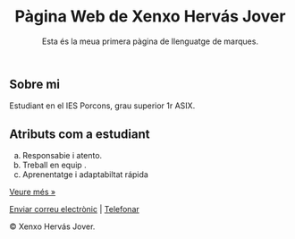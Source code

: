 <!DOCTYPE HTML>
<HTML lang="és">
<head>
  <meta charset="UTF-8">
  <meta name="viewport" content="width=device-width, initial-scale=1.0">

</head>
<body>
  <header>
    <h1>Pàgina Web de Xenxo Hervás Jover</h1>
    <p>Esta és la meua primera pàgina de llenguatge de marques.</p>
  </header>

  <main>
    <h2>Sobre mi</h2>
    <p>Estudiant en el IES Porcons, grau superior 1r ASIX.</p>
  </main>

  <section>
    <h2>Atributs com a estudiant</h2>
    <ol type="a">
      <li>Responsabie i atento.</li>
      <li>Treball en equip .</li>
      <li>Aprenentatge i adaptabiltat rápida</li>
    </ol>
    <p><a href="https://www.exemple.com" target="_blank" rel="noopener noreferrer">Veure més »</a></p>
  </section>

  <footer>
    <p>
      <a href="xenherjov@alu.edu.gva.es">Enviar correu electrònic</a> |
      <a href="tel:+645655012">Telefonar</a>
    </p>
    <p>&#169; Xenxo Hervás Jover.</p>
  </footer>
</body>
</HTML>
